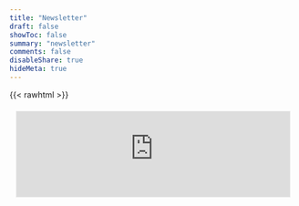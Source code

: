 ```yaml
---
title: "Newsletter"
draft: false
showToc: false
summary: "newsletter"
comments: false
disableShare: true
hideMeta: true
---
```


{{< rawhtml >}}
<style>
    .center-top {
        display: flex;
        justify-content: center;
        align-items: flex-start;
        height: 100vh;
        margin-top: 20px; /* Adjust this value to control the distance from the top */
    }
</style>
<div class="center-top">
    <iframe src="https://dmytrosblog.substack.com/embed" width="480" height="150" style="border:1px solid #EEE; background:white;" frameborder="0" scrolling="no"></iframe>
</div>
{{< /rawhtml >}}